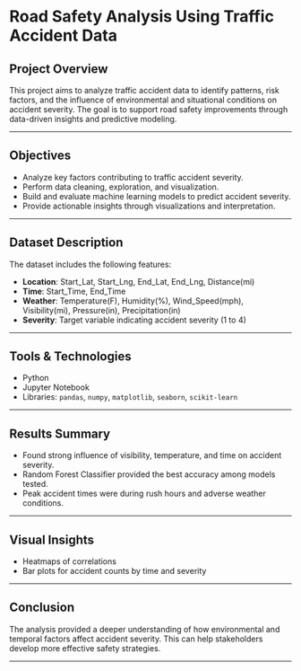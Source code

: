 # Road Safety Analysis Using Traffic Accident Data



## Project Overview

This project aims to analyze traffic accident data to identify patterns, risk factors, and the influence of environmental and situational conditions on accident severity. The goal is to support road safety improvements through data-driven insights and predictive modeling.

---

##  Objectives

- Analyze key factors contributing to traffic accident severity.
- Perform data cleaning, exploration, and visualization.
- Build and evaluate machine learning models to predict accident severity.
- Provide actionable insights through visualizations and interpretation.

---

##  Dataset Description

The dataset includes the following features:

- **Location**: Start_Lat, Start_Lng, End_Lat, End_Lng, Distance(mi)
- **Time**: Start_Time, End_Time
- **Weather**: Temperature(F), Humidity(%), Wind_Speed(mph), Visibility(mi), Pressure(in), Precipitation(in)
- **Severity**: Target variable indicating accident severity (1 to 4)

---

##  Tools & Technologies

- Python 
- Jupyter Notebook 
- Libraries: `pandas`, `numpy`, `matplotlib`, `seaborn`, `scikit-learn`

---

##  Results Summary

- Found strong influence of visibility, temperature, and time on accident severity.
- Random Forest Classifier provided the best accuracy among models tested.
- Peak accident times were during rush hours and adverse weather conditions.

---

##  Visual Insights

- Heatmaps of correlations
- Bar plots for accident counts by time and severity


---

##  Conclusion

The analysis provided a deeper understanding of how environmental and temporal factors affect accident severity. This can help stakeholders develop more effective safety strategies.

---


